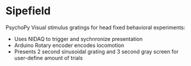 # Sipefield
 PsychoPy Visual stimulus gratings for head fixed behavioral experiments:
 - Uses NIDAQ to trigger and sychnronize presentation
 - Arduino Rotary encoder encodes locomotion
 - Presents 2 second sinusoidal grating and 3 second gray screen for user-define amount of trials
